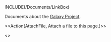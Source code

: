 INCLUDE(/Documents/LinkBox)

Documents about the [Galaxy Project](/src/GalaxyProject/index.md).

<<Action(AttachFile, Attach a file to this page.)>>

<<AttachList>>
